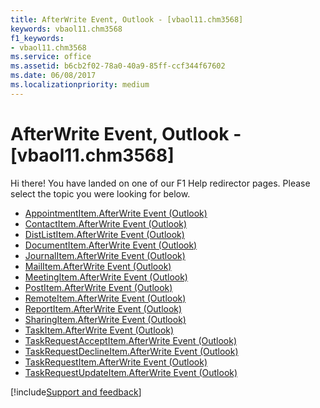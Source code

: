```yaml
---
title: AfterWrite Event, Outlook - [vbaol11.chm3568]
keywords: vbaol11.chm3568
f1_keywords:
- vbaol11.chm3568
ms.service: office
ms.assetid: b6cb2f02-78a0-40a9-85ff-ccf344f67602
ms.date: 06/08/2017
ms.localizationpriority: medium
---
```



# AfterWrite Event, Outlook - [vbaol11.chm3568]

Hi there! You have landed on one of our F1 Help redirector pages. Please select the topic you were looking for below.

- [AppointmentItem.AfterWrite Event (Outlook)](https://msdn.microsoft.com/library/e63e0d48-f3cd-4c3b-1ef9-4a9a83a34a32%28Office.15%29.aspx)
- [ContactItem.AfterWrite Event (Outlook)](https://msdn.microsoft.com/library/d771b7ab-9235-2b62-60df-f4a168ba75e2%28Office.15%29.aspx)
- [DistListItem.AfterWrite Event (Outlook)](https://msdn.microsoft.com/library/aa924761-77c9-faf1-f34c-739f766ab5a7%28Office.15%29.aspx)
- [DocumentItem.AfterWrite Event (Outlook)](https://msdn.microsoft.com/library/f810f61f-9fad-6001-d9fa-389ce4003ac7%28Office.15%29.aspx)
- [JournalItem.AfterWrite Event (Outlook)](https://msdn.microsoft.com/library/ba3bbc09-8f12-3f20-88ea-c9ed601e3ce0%28Office.15%29.aspx)
- [MailItem.AfterWrite Event (Outlook)](https://msdn.microsoft.com/library/e8face1d-06bd-2799-5afd-53048bb03acd%28Office.15%29.aspx)
- [MeetingItem.AfterWrite Event (Outlook)](https://msdn.microsoft.com/library/10fab1af-e29f-74d2-5fae-aa61822f06dd%28Office.15%29.aspx)
- [PostItem.AfterWrite Event (Outlook)](https://msdn.microsoft.com/library/e1e31a7b-951c-d2e7-ad2c-b1a0ada0df6a%28Office.15%29.aspx)
- [RemoteItem.AfterWrite Event (Outlook)](https://msdn.microsoft.com/library/806e9b23-9f08-6888-607a-4377af2c4d04%28Office.15%29.aspx)
- [ReportItem.AfterWrite Event (Outlook)](https://msdn.microsoft.com/library/a585b4f0-9453-da34-6360-f7cb72943af9%28Office.15%29.aspx)
- [SharingItem.AfterWrite Event (Outlook)](https://msdn.microsoft.com/library/a9eb761b-1d08-920a-31bd-76f2758ab67c%28Office.15%29.aspx)
- [TaskItem.AfterWrite Event (Outlook)](https://msdn.microsoft.com/library/9d7f10ee-a871-91c3-9c71-309aac23c230%28Office.15%29.aspx)
- [TaskRequestAcceptItem.AfterWrite Event (Outlook)](https://msdn.microsoft.com/library/f25a7f19-16ec-fbd3-fcfd-13e598e3eaeb%28Office.15%29.aspx)
- [TaskRequestDeclineItem.AfterWrite Event (Outlook)](https://msdn.microsoft.com/library/0f60bfa3-0a15-a6dd-d71b-139979938f5d%28Office.15%29.aspx)
- [TaskRequestItem.AfterWrite Event (Outlook)](https://msdn.microsoft.com/library/8309fa13-2267-e80d-c8cd-d17f5ba49846%28Office.15%29.aspx)
- [TaskRequestUpdateItem.AfterWrite Event (Outlook)](https://msdn.microsoft.com/library/c13180b2-084a-e18e-dbb4-0e1c707b627d%28Office.15%29.aspx)

[!include[Support and feedback](~/includes/feedback-boilerplate.md)]